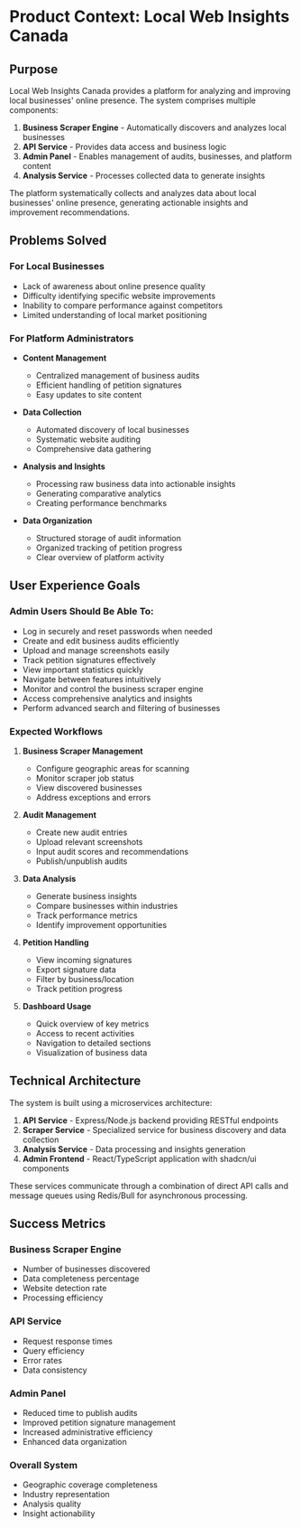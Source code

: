 # Product Context: Local Web Insights Canada

## Purpose
Local Web Insights Canada provides a platform for analyzing and improving local businesses' online presence. The system comprises multiple components:

1. **Business Scraper Engine** - Automatically discovers and analyzes local businesses
2. **API Service** - Provides data access and business logic
3. **Admin Panel** - Enables management of audits, businesses, and platform content
4. **Analysis Service** - Processes collected data to generate insights

The platform systematically collects and analyzes data about local businesses' online presence, generating actionable insights and improvement recommendations.

## Problems Solved

### For Local Businesses
- Lack of awareness about online presence quality
- Difficulty identifying specific website improvements
- Inability to compare performance against competitors
- Limited understanding of local market positioning

### For Platform Administrators
- **Content Management**
  - Centralized management of business audits
  - Efficient handling of petition signatures
  - Easy updates to site content

- **Data Collection**
  - Automated discovery of local businesses
  - Systematic website auditing
  - Comprehensive data gathering

- **Analysis and Insights**
  - Processing raw business data into actionable insights
  - Generating comparative analytics
  - Creating performance benchmarks

- **Data Organization**
  - Structured storage of audit information
  - Organized tracking of petition progress
  - Clear overview of platform activity

## User Experience Goals

### Admin Users Should Be Able To:
- Log in securely and reset passwords when needed
- Create and edit business audits efficiently
- Upload and manage screenshots easily
- Track petition signatures effectively
- View important statistics quickly
- Navigate between features intuitively
- Monitor and control the business scraper engine
- Access comprehensive analytics and insights
- Perform advanced search and filtering of businesses

### Expected Workflows

1. **Business Scraper Management**
   - Configure geographic areas for scanning
   - Monitor scraper job status
   - View discovered businesses
   - Address exceptions and errors

2. **Audit Management**
   - Create new audit entries
   - Upload relevant screenshots
   - Input audit scores and recommendations
   - Publish/unpublish audits

3. **Data Analysis**
   - Generate business insights
   - Compare businesses within industries
   - Track performance metrics
   - Identify improvement opportunities

4. **Petition Handling**
   - View incoming signatures
   - Export signature data
   - Filter by business/location
   - Track petition progress

5. **Dashboard Usage**
   - Quick overview of key metrics
   - Access to recent activities
   - Navigation to detailed sections
   - Visualization of business data

## Technical Architecture

The system is built using a microservices architecture:

1. **API Service** - Express/Node.js backend providing RESTful endpoints
2. **Scraper Service** - Specialized service for business discovery and data collection
3. **Analysis Service** - Data processing and insights generation
4. **Admin Frontend** - React/TypeScript application with shadcn/ui components

These services communicate through a combination of direct API calls and message queues using Redis/Bull for asynchronous processing.

## Success Metrics

### Business Scraper Engine
- Number of businesses discovered
- Data completeness percentage
- Website detection rate
- Processing efficiency

### API Service
- Request response times
- Query efficiency
- Error rates
- Data consistency

### Admin Panel
- Reduced time to publish audits
- Improved petition signature management
- Increased administrative efficiency
- Enhanced data organization

### Overall System
- Geographic coverage completeness
- Industry representation
- Analysis quality
- Insight actionability 